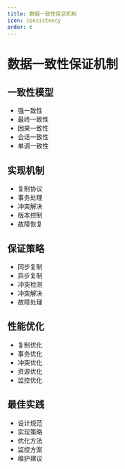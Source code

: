 ```yaml
---
title: 数据一致性保证机制
icon: consistency
order: 6
---
```


# 数据一致性保证机制

## 一致性模型
- 强一致性
- 最终一致性
- 因果一致性
- 会话一致性
- 单调一致性

## 实现机制
- 复制协议
- 事务处理
- 冲突解决
- 版本控制
- 故障恢复

## 保证策略
- 同步复制
- 异步复制
- 冲突检测
- 冲突解决
- 故障处理

## 性能优化
- 复制优化
- 事务优化
- 冲突优化
- 资源优化
- 监控优化

## 最佳实践
- 设计规范
- 实现策略
- 优化方法
- 监控方案
- 维护建议
